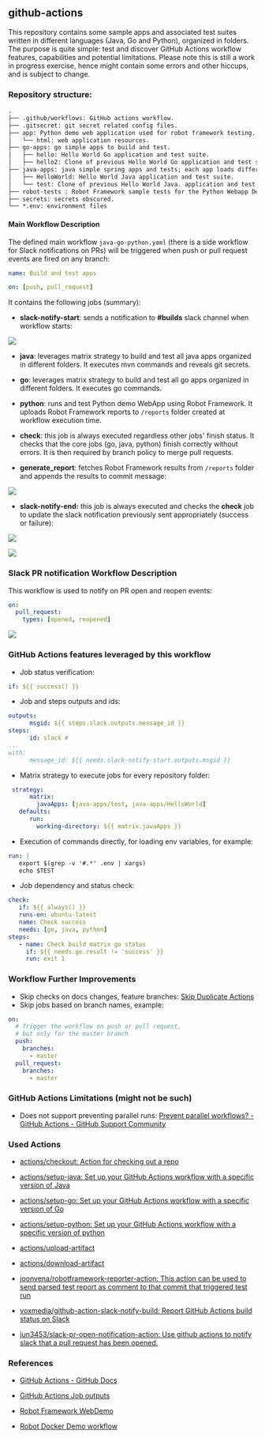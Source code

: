 ## github-actions

This repository contains some sample apps and associated test suites written in different languages (Java, Go and Python), organized in folders.
The purpose is quite simple: test and discover GitHub Actions workflow features, capabilities and potential limitations.
Please note this is still a work in progress exercise, hence might contain some errors and other hiccups, and is subject to change.

### Repository structure:

```txt
.
├── .github/workflows: GitHub actions workflow.
├── .gitsecret: git secret related config files.
├── app: Python demo web application used for robot framework testing.
│   └── html: web application resources.
├── go-apps: go simple apps to build and test.
│   ├── hello: Hello World Go application and test suite.
│   ├── hello2: Clone of previous Hello World Go application and test suite.
├── java-apps: java simple spring apps and tests; each app loads different env variables from .env file.
│   ├── HelloWorld: Hello World Java application and test suite.
│   └── test: Clone of previous Hello World Java. application and test suite.
├── robot-tests : Robot Framework sample tests for the Python Webapp Demo.
├── secrets: secrets obscured.
└── *.env: environment files
```

#### Main Workflow Description

The defined main workflow  ```java-go-python.yaml``` (there is a side workflow for Slack notifications on PRs) will be triggered when push or pull request events are fired on any branch:

```yaml
name: Build and test apps

on: [push, pull_request]
```

It contains the following jobs (summary):

- **slack-notify-start**: sends a notification to **#builds** slack channel when workflow starts:

![](./images/slack-notification-start.png)

- **java**: leverages matrix strategy to build and test all java apps organized in different folders. It executes mvn commands and reveals git secrets.

- **go**: leverages matrix strategy to build and test all go apps organized in different folders. It executes go commands.

- **python**: runs and test Python demo WebApp using Robot Framework. It uploads Robot Framework reports to ```/reports``` folder created at workflow execution time.

- **check**: this job is always executed regardless other jobs' finish status. It checks that the core jobs (go, java, python) finish correctly without errors. It is then required by branch policy to merge pull requests.

- **generate_report**: fetches Robot Framework results from ```/reports``` folder and appends the results to commit message:

![](./images/robot-results.png)

- **slack-notify-end:** this job is always executed and checks the **check** job to update the slack notification previously sent appropriately (success or failure):

![](./images/slack-notifications-success.png)

![](./images/slack-notification-fail.png)

### Slack PR notification Workflow Description

This workflow is used to notify on PR open and reopen events:

```yaml
on:
  pull_request:
    types: [opened, reopened]
```

![](./images/slack-notification-pr.png)

### GitHub Actions features leveraged by this workflow

- Job status verification: 

```yaml
if: ${{ success() }}
```

- Job and steps outputs and ids:

```yaml
outputs:
      msgid: ${{ steps.slack.outputs.message_id }}
steps:
      id: slack #
...
with:
      message_id: ${{ needs.slack-notify-start.outputs.msgid }}
```

- Matrix strategy to execute jobs for every repository folder:

```yaml
 strategy:
      matrix:
        javaApps: [java-apps/test, java-apps/HelloWorld]
   defaults:
      run:
        working-directory: ${{ matrix.javaApps }}
```

- Execution of commands directly, for loading env variables, for example:

```yaml
run: |
   export $(grep -v '#.*' .env | xargs)
   echo $TEST
```

- Job dependency and status check:

```yaml
check:
   if: ${{ always() }}
   runs-on: ubuntu-latest
   name: Check success
   needs: [go, java, python]
steps:
   - name: Check build matrix go status
     if: ${{ needs.go.result != 'success' }}
     run: exit 1
```

### Workflow Further Improvements

- Skip checks on docs changes, feature branches: [Skip Duplicate Actions](https://github.com/fkirc/skip-duplicate-actions)
- Skip jobs based on branch names,  example:

```yaml
on:
  # Trigger the workflow on push or pull request,
  # but only for the master branch
  push:
    branches:
      - master
  pull_request:
    branches:
      - master
```

### GitHub Actions Limitations (might not be such)

- Does not support preventing parallel runs: [Prevent parallel workflows? - GitHub Actions - GitHub Support Community](https://github.community/t/prevent-parallel-workflows/16370)

### Used Actions

- [actions/checkout: Action for checking out a repo](https://github.com/actions/checkout)

- [actions/setup-java: Set up your GitHub Actions workflow with a specific version of Java](https://github.com/actions/setup-java)

- [actions/setup-go: Set up your GitHub Actions workflow with a specific version of Go](https://github.com/actions/setup-go)

- [actions/setup-python: Set up your GitHub Actions workflow with a specific version of python](https://github.com/actions/setup-python)

- [actions/upload-artifact](https://github.com/actions/upload-artifact)

- [actions/download-artifact](https://github.com/actions/download-artifact)

- [joonvena/robotframework-reporter-action: This action can be used to send parsed test report as comment to that commit that triggered test run](https://github.com/joonvena/robotframework-reporter-action)

- [voxmedia/github-action-slack-notify-build: Report GitHub Actions build status on Slack](https://github.com/voxmedia/github-action-slack-notify-build)

- [jun3453/slack-pr-open-notification-action: Use github actions to notify slack that a pull request has been opened.](https://github.com/jun3453/slack-pr-open-notification-action)

### References

- [GitHub Actions - GitHub Docs](https://docs.github.com/es/free-pro-team@latest/actions)

- [GitHub Actions Job outputs](https://stackoverflow.com/questions/59175332/using-output-from-a-previous-job-in-a-new-one-in-a-github-action)

- [Robot Framework WebDemo](https://github.com/robotframework/WebDemo)

- [Robot Docker Demo workflow](https://github.com/laojala/robot_docker_demo)
